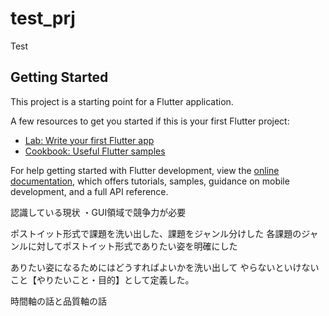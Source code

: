 # test_prj

Test

## Getting Started

This project is a starting point for a Flutter application.

A few resources to get you started if this is your first Flutter project:

- [Lab: Write your first Flutter app](https://docs.flutter.dev/get-started/codelab)
- [Cookbook: Useful Flutter samples](https://docs.flutter.dev/cookbook)

For help getting started with Flutter development, view the
[online documentation](https://docs.flutter.dev/), which offers tutorials,
samples, guidance on mobile development, and a full API reference.


認識している現状
・GUI領域で競争力が必要

ポストイット形式で課題を洗い出した、課題をジャンル分けした
各課題のジャンルに対してポストイット形式でありたい姿を明確にした

ありたい姿になるためにはどうすればよいかを洗い出して
やらないといけないこと【やりたいこと・目的】として定義した。

時間軸の話と品質軸の話
